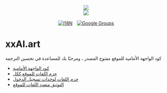 <p align="center"><a href="https://xxai.art"><img src="https://cdn.jsdelivr.net/gh/xxai-art/doc/logo.svg"/></a><br/><a href="https://xxai.art"><img src="https://cdn.jsdelivr.net/gh/xxai-art/doc/xxai.svg"/></a></p><p align="center"><a href="https://github.com/xxai-art/doc#readme"><img alt="I18N" src="https://cdn.jsdelivr.net/gh/wactax/img/t.svg"/></a>　<a href="https://groups.google.com/u/0/g/xxai-art"><img alt="Google Groups" src="https://cdn.jsdelivr.net/gh/wactax/img/g-groups.svg"/></a></p>

# xxAI.art

كود الواجهة الأمامية للموقع مفتوح المصدر ، ومرحبًا بك للمساعدة في تحسين الترجمة

* [كود الواجهة الأمامية](https://github.com/xxai-art/web)
* [حزم اللغات للموقع ككل](https://github.com/xxai-art/web/tree/main/i18n)
* [حزم اللغات لوحدات تسجيل الدخول](https://github.com/wacpkg/user/tree/main/ui.i18n)
* [التوثيق متعدد اللغات للموقع](https://github.com/xxai-doc)
